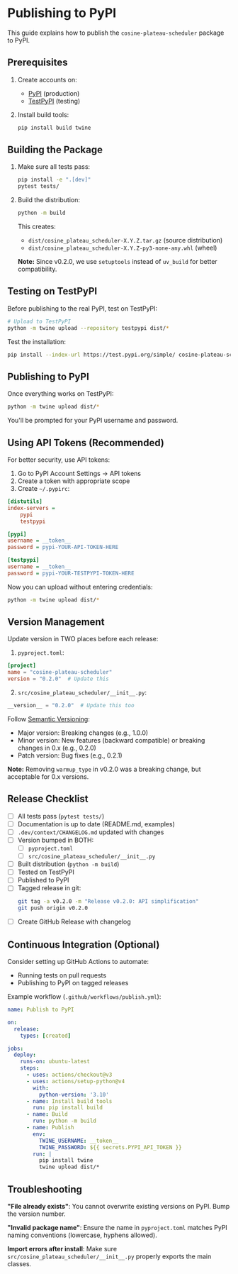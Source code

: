 # Publishing to PyPI

This guide explains how to publish the `cosine-plateau-scheduler` package to PyPI.

## Prerequisites

1. Create accounts on:
   - [PyPI](https://pypi.org/account/register/) (production)
   - [TestPyPI](https://test.pypi.org/account/register/) (testing)

2. Install build tools:
   ```bash
   pip install build twine
   ```

## Building the Package

1. Make sure all tests pass:
   ```bash
   pip install -e ".[dev]"
   pytest tests/
   ```

2. Build the distribution:
   ```bash
   python -m build
   ```

   This creates:
   - `dist/cosine_plateau_scheduler-X.Y.Z.tar.gz` (source distribution)
   - `dist/cosine_plateau_scheduler-X.Y.Z-py3-none-any.whl` (wheel)

   **Note:** Since v0.2.0, we use `setuptools` instead of `uv_build` for better compatibility.

## Testing on TestPyPI

Before publishing to the real PyPI, test on TestPyPI:

```bash
# Upload to TestPyPI
python -m twine upload --repository testpypi dist/*
```

Test the installation:
```bash
pip install --index-url https://test.pypi.org/simple/ cosine-plateau-scheduler
```

## Publishing to PyPI

Once everything works on TestPyPI:

```bash
python -m twine upload dist/*
```

You'll be prompted for your PyPI username and password.

## Using API Tokens (Recommended)

For better security, use API tokens:

1. Go to PyPI Account Settings → API tokens
2. Create a token with appropriate scope
3. Create `~/.pypirc`:

```ini
[distutils]
index-servers =
    pypi
    testpypi

[pypi]
username = __token__
password = pypi-YOUR-API-TOKEN-HERE

[testpypi]
username = __token__
password = pypi-YOUR-TESTPYPI-TOKEN-HERE
```

Now you can upload without entering credentials:
```bash
python -m twine upload dist/*
```

## Version Management

Update version in TWO places before each release:

1. `pyproject.toml`:
```toml
[project]
name = "cosine-plateau-scheduler"
version = "0.2.0"  # Update this
```

2. `src/cosine_plateau_scheduler/__init__.py`:
```python
__version__ = "0.2.0"  # Update this too
```

Follow [Semantic Versioning](https://semver.org/):
- Major version: Breaking changes (e.g., 1.0.0)
- Minor version: New features (backward compatible) or breaking changes in 0.x (e.g., 0.2.0)
- Patch version: Bug fixes (e.g., 0.2.1)

**Note:** Removing `warmup_type` in v0.2.0 was a breaking change, but acceptable for 0.x versions.

## Release Checklist

- [ ] All tests pass (`pytest tests/`)
- [ ] Documentation is up to date (README.md, examples)
- [ ] `.dev/context/CHANGELOG.md` updated with changes
- [ ] Version bumped in BOTH:
  - [ ] `pyproject.toml`
  - [ ] `src/cosine_plateau_scheduler/__init__.py`
- [ ] Built distribution (`python -m build`)
- [ ] Tested on TestPyPI
- [ ] Published to PyPI
- [ ] Tagged release in git:
  ```bash
  git tag -a v0.2.0 -m "Release v0.2.0: API simplification"
  git push origin v0.2.0
  ```
- [ ] Create GitHub Release with changelog

## Continuous Integration (Optional)

Consider setting up GitHub Actions to automate:
- Running tests on pull requests
- Publishing to PyPI on tagged releases

Example workflow (`.github/workflows/publish.yml`):

```yaml
name: Publish to PyPI

on:
  release:
    types: [created]

jobs:
  deploy:
    runs-on: ubuntu-latest
    steps:
      - uses: actions/checkout@v3
      - uses: actions/setup-python@v4
        with:
          python-version: '3.10'
      - name: Install build tools
        run: pip install build
      - name: Build
        run: python -m build
      - name: Publish
        env:
          TWINE_USERNAME: __token__
          TWINE_PASSWORD: ${{ secrets.PYPI_API_TOKEN }}
        run: |
          pip install twine
          twine upload dist/*
```

## Troubleshooting

**"File already exists"**: You cannot overwrite existing versions on PyPI. Bump the version number.

**"Invalid package name"**: Ensure the name in `pyproject.toml` matches PyPI naming conventions (lowercase, hyphens allowed).

**Import errors after install**: Make sure `src/cosine_plateau_scheduler/__init__.py` properly exports the main classes.

